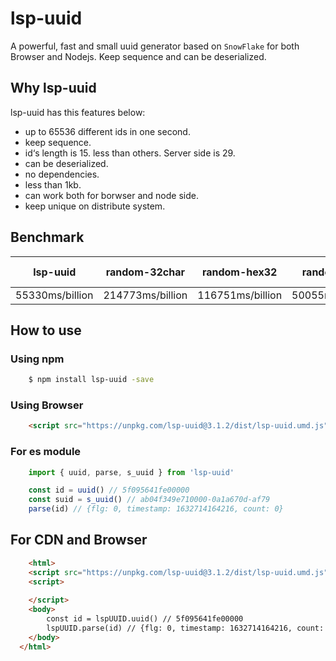 # lsp-uuid
A powerful, fast and small uuid generator based on `SnowFlake` for both Browser and Nodejs. Keep sequence and can be deserialized.

## Why lsp-uuid
lsp-uuid has this features below:
- up to 65536 different ids in one second.
- keep sequence.
- id‘s length is 15. less than others. Server side is 29.
- can be deserialized.
- no dependencies.
- less than 1kb.
- can work both for borwser and node side.
- keep unique on distribute system.

## Benchmark
| lsp-uuid | random-32char | random-hex32 | random-32 | random-16 | lsp-uuid(server) |
| -- | -- | -- | -- | -- | -- |
| 55330ms/billion | 214773ms/billion | 116751ms/billion | 50055ms/billion | 60735ms/billion | 55061ms/billion |

## How to use

### Using npm
```sh
    $ npm install lsp-uuid -save
```

### Using Browser
```html
    <script src="https://unpkg.com/lsp-uuid@3.1.2/dist/lsp-uuid.umd.js"></script>
```

### For es module
```js
    import { uuid, parse, s_uuid } from 'lsp-uuid'

    const id = uuid() // 5f095641fe00000
    const suid = s_uuid() // ab04f349e710000-0a1a670d-af79
    parse(id) // {flg: 0, timestamp: 1632714164216, count: 0}
```

## For CDN and Browser
```html
    <html>
    <script src="https://unpkg.com/lsp-uuid@3.1.2/dist/lsp-uuid.umd.js"></script>
    <script>
      
    </script>
    <body>
        const id = lspUUID.uuid() // 5f095641fe00000
        lspUUID.parse(id) // {flg: 0, timestamp: 1632714164216, count: 0}
    </body>
  </html>
```
